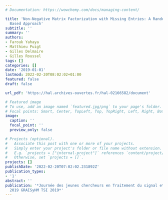 ```yaml
---
# Documentation: https://wowchemy.com/docs/managing-content/

title: 'Non-Negative Matrix Factorization with Missing Entries: A Random Projection
  Based Approach'
subtitle: ''
summary: ''
authors:
- Farouk Yahaya
- Matthieu Puigt
- Gilles Delmaire
- Gilles Roussel
tags: []
categories: []
date: '2019-01-01'
lastmod: 2022-02-20T08:02:02+01:00
featured: false
draft: false

url_pdf: 'https://hal.archives-ouvertes.fr/hal-02166582/document'

# Featured image
# To use, add an image named `featured.jpg/png` to your page's folder.
# Focal points: Smart, Center, TopLeft, Top, TopRight, Left, Right, BottomLeft, Bottom, BottomRight.
image:
  caption: ''
  focal_point: ''
  preview_only: false

# Projects (optional).
#   Associate this post with one or more of your projects.
#   Simply enter your project's folder or file name without extension.
#   E.g. `projects = ["internal-project"]` references `content/project/deep-learning/index.md`.
#   Otherwise, set `projects = []`.
projects: []
publishDate: '2022-02-20T07:02:02.231892Z'
publication_types:
- '1'
abstract: ''
publication: '*Journée des jeunes chercheurs en Traitement du signal et de l’image
  2019 GRAISyHM TSI 2019*'
---
```

